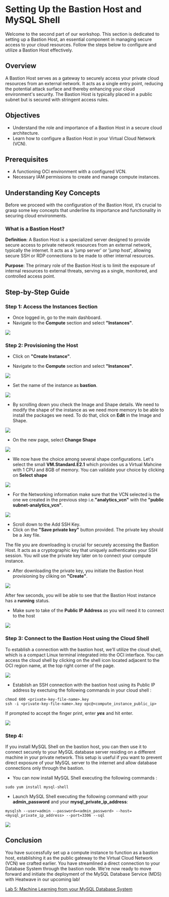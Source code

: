 # Setting Up the Bastion Host and MySQL Shell

Welcome to the second part of our workshop. This section is dedicated to setting up a Bastion Host, an essential component in managing secure access to your cloud resources. Follow the steps below to configure and utilize a Bastion Host effectively.


## Overview 

A Bastion Host serves as a gateway to securely access your private cloud resources from an external network. It acts as a single entry point, reducing the potential attack surface and thereby enhancing your cloud environment's security. The Bastion Host is typically placed in a public subnet but is secured with stringent access rules.


## Objectives 

- Understand the role and importance of a Bastion Host in a secure cloud architecture.
- Learn how to configure a Bastion Host in your Virtual Cloud Network (VCN).


## Prerequisites 

- A functioning OCI environment with a configured VCN.
- Necessary IAM permissions to create and manage compute instances.


## Understanding Key Concepts

Before we proceed with the configuration of the Bastion Host, it’s crucial to grasp some key concepts that underline its importance and functionality in securing cloud environments.

### What is a Bastion Host?
**Definition**: A Bastion Host is a specialized server designed to provide secure access to private network resources from an external network, typically the internet. It acts as a 'jump server' or 'jump host', allowing secure SSH or RDP connections to be made to other internal resources.

**Purpose**: The primary role of the Bastion Host is to limit the exposure of internal resources to external threats, serving as a single, monitored, and controlled access point.


## Step-by-Step Guide


### Step 1: Access the Instances Section

- Once logged in, go to the main dashboard.
- Navigate to the **Compute** section and select **"Instances"**.

![](images/get_instance.png)


### Step 2: Provisioning the Host

- Click on **"Create Instance"**.

- Navigate to the **Compute** section and select **"Instances"**.

![](images/create_instance.png)

- Set the name of the instance as **bastion**.

![](images/name_bastion.png)

- By scrolling down you check the Image and Shape details. We need to modify the shape of the instance as we need more memory to be able to install the packages we need. To do that, click on **Edit** in the Image and Shape.

![](images/edit_shape.png)

- On the new page, select **Change Shape**

![](images/change_shape.png)

- We now have the choice among several shape configurations. Let's select the small **VM.Standard.E2.1** which provides us a Virtual Mahcine with 1 CPU and 8GB of memory. You can validate your choice by clicking on **Select shape**

![](images/select_shape.png)

- For the Networking information make sure that the VCN selected is the one we created in the previous step i.e.**"analytics_vcn"** with the **"public subnet-analytics_vcn"**.

![](images/vcn_settings.png)

- Scroll down to the Add SSH Key.
- Click on the **"Save private key"** button provided. The private key should be a .key  file.

The file you are downloading is crucial for securely accessing the Bastion Host. It acts as a cryptographic key that uniquely authenticates your SSH session. You will use the private key later on to connect your compute instance.


- After downloading the private key, you initiate the Bastion Host provisioning by cliking on **"Create"**.

![](images/key_save.png)

After few seconds, you will be able to see that the Bastion Host instance has a **running** status. 

- Make sure to take of the **Public IP Address** as you will need it to connect to the host 

![](images/bastion_running.png)


### Step 3: Connect to the Bastion Host using the Cloud Shell

To establish a connection with the bastion host, we'll utilize the cloud shell, which is a compact Linux terminal integrated into the OCI interface. You can access the cloud shell by clicking on the shell icon located adjacent to the OCI region name, at the top right corner of the page.

![](images/cloud_shell.png)


- Establish an SSH connection with the bastion host using its Public IP address by exectuing the following commands in your cloud shell :
```
chmod 600 <private-key-file-name>.key
ssh -i <private-key-file-name>.key opc@<compute_instance_public_ip>
```

If prompted to accept the finger print, enter _**yes**_ and hit enter.

![](images/bastion_connection.png)

### Step 4: 

If you install MySQL Shell on the bastion host, you can then use it to connect securely to your MySQL database server residing on a different machine in your private network. This setup is useful if you want to prevent direct exposure of your MySQL server to the internet and allow database connections only through the bastion.


- You can now install MySQL Shell executing the following commands :

```
sudo yum install mysql-shell  
```

- Launch MySQL Shell executing the following command with your **admin_password** and your **mysql_private_ip_address**:

```
mysqlsh --user=admin --password=<admin_password> --host=<mysql_private_ip_address> --port=3306 --sql
```

![](images/mysqlsh.png)


## Conclusion
You have successfully set up a compute instance to function as a bastion host, establishing it as the public gateway to the Virtual Cloud Network (VCN) we crafted earlier. You have streamlined a direct connection to your Database System through the bastion node. We're now ready to move forward and initiate the deployment of the MySQL Database Service (MDS) with Heatwave in our upcoming lab!

[Lab 5: Machine Learning from your MySQL Database System](ml/README.md)
